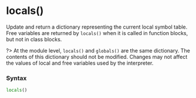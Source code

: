 # locals()
Update and return a dictionary representing the current local symbol table. Free variables are returned by `locals()` when it is called in function blocks, but not in class blocks. 

?> At the module level, `locals()` and `globals()` are the same dictionary. The contents of this dictionary should not be modified. Changes may not affect the values of local and free variables used by the interpreter.

### Syntax
```python
locals()
```